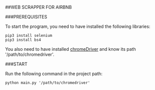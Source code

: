 ##WEB SCRAPPER FOR AIRBNB

###PREREQUISITES

To start the program, you need to have installed the following libraries:
```
pip3 install selenium
pip3 install bs4
```

You also need to have installed [chromeDriver](http://chromedriver.chromium.org/downloads) and know its path '/path/to/chromedriver'.

###START

Run the following command in the project path:

```
python main.py '/path/to/chromedriver'
```